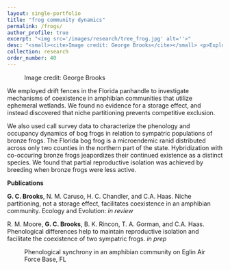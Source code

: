```yaml
---
layout: single-portfolio
title: "frog community dynamics"
permalink: /frogs/
author_profile: true
excerpt: "<img src='/images/research/tree_frog.jpg' alt=''>"
desc: "<small><cite>Image credit: George Brooks</cite></small> <p>Exploring coexistence mechanisms and spatiotemporal dynamics of pond-breeding amphibians</p>"
collection: research
order_number: 40
---
```



<figure class="align-right">
  <img src="{{ site.url }}{{ site.baseurl }}/images/research/hyla.JPG" alt="">
  <figcaption>Image credit: George Brooks</figcaption>
</figure> 

We employed drift fences in the Florida panhandle to investigate mechanisms of coexistence in amphibian communities that utilize ephemeral wetlands. We found no evidence for a storage effect, and instead discovered that niche partitioning prevents competitive exclusion. 

We also used call survey data to characterize the phenology and occupancy dynamics of bog frogs in relation to sympatric populations of bronze frogs. The Florida bog frog is a microendemic ranid distributed across only two counties in the northern part of the state. Hybridization with co-occuring bronze frogs jeapordizes their continued existence as a distinct species. We found that partial reproductive isolation was achieved by breeding when bronze frogs were less active.

**Publications**

**G. C. Brooks**, N. M. Caruso, H. C. Chandler, and C.A. Haas. Niche partitioning, not a storage effect, facilitates coexistence in an amphibian community. Ecology and Evolution: _in review_

R. M. Moore, **G. C. Brooks**, B. K. Rincon, T. A. Gorman, and C.A. Haas. Phenological differences help to maintain reproductive isolation and facilitate the coexistence of two sympatric frogs. _in prep_

<figure>
  <img src="{{ site.url }}{{ site.baseurl }}/images/research/synchrony.jpg" alt="">
  <figcaption>Phenological synchrony in an amphibian community on Eglin Air Force Base, FL</figcaption>
</figure> 
